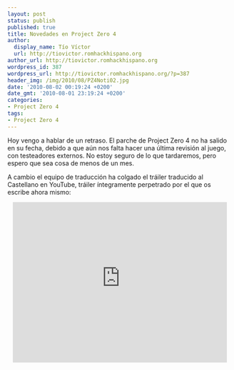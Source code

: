 ```yaml
---
layout: post
status: publish
published: true
title: Novedades en Project Zero 4
author:
  display_name: Tío Víctor
  url: http://tiovictor.romhackhispano.org
author_url: http://tiovictor.romhackhispano.org
wordpress_id: 387
wordpress_url: http://tiovictor.romhackhispano.org/?p=387
header_img: /img/2010/08/PZ4Noti02.jpg
date: '2010-08-02 00:19:24 +0200'
date_gmt: '2010-08-01 23:19:24 +0200'
categories:
- Project Zero 4
tags:
- Project Zero 4
---
```

Hoy vengo a hablar de un retraso. El parche de Project Zero 4 no ha salido 
en su fecha, debido a que aún nos falta hacer una última revisión al juego, 
con testeadores externos. No estoy seguro de lo que tardaremos, pero espero 
que sea cosa de menos de un mes.

A cambio el equipo de traducción ha colgado el tráiler traducido al Castellano 
en YouTube, tráiler íntegramente perpetrado por el que os escribe ahora mismo:

<center><iframe width="480" height="360" src="https://www.youtube-nocookie.com/embed/onVyBEI-agU?rel=0" frameborder="0" allowfullscreen></iframe></center>
